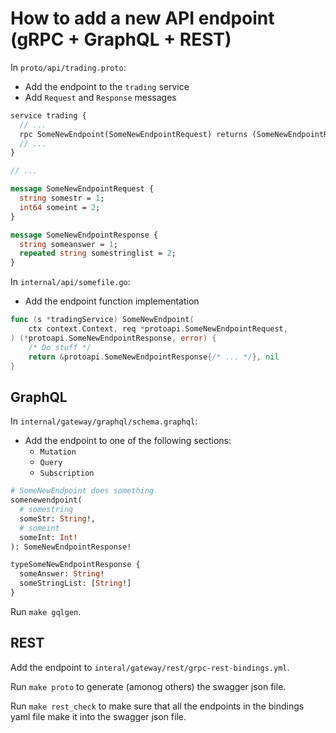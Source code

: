 # How to add a new API endpoint (gRPC + GraphQL + REST)

In `proto/api/trading.proto`:
* Add the endpoint to the `trading` service
* Add `Request` and `Response` messages

```proto
service trading {
  // ...
  rpc SomeNewEndpoint(SomeNewEndpointRequest) returns (SomeNewEndpointResponse);
  // ...
}

// ...

message SomeNewEndpointRequest {
  string somestr = 1;
  int64 someint = 2;
}

message SomeNewEndpointResponse {
  string someanswer = 1;
  repeated string somestringlist = 2;
}
```

In `internal/api/somefile.go`:
* Add the endpoint function implementation

```go
func (s *tradingService) SomeNewEndpoint(
	ctx context.Context, req *protoapi.SomeNewEndpointRequest,
) (*protoapi.SomeNewEndpointResponse, error) {
	/* Do stuff */
	return &protoapi.SomeNewEndpointResponse{/* ... */}, nil
}
```

## GraphQL

In `internal/gateway/graphql/schema.graphql`:
* Add the endpoint to one of the following sections:
  * `Mutation`
  * `Query`
  * `Subscription`

```graphql
# SomeNewEndpoint does something
somenewendpoint(
  # somestring
  someStr: String!,
  # someint
  someInt: Int!
): SomeNewEndpointResponse!

typeSomeNewEndpointResponse {
  someAnswer: String!
  someStringList: [String!]
}
```

Run `make gqlgen`.

## REST
Add the endpoint to `interal/gateway/rest/grpc-rest-bindings.yml`.

Run `make proto` to generate (amonog others) the swagger json file.

Run `make rest_check` to make sure that all the endpoints in the bindings yaml file make it into the swagger json file.
